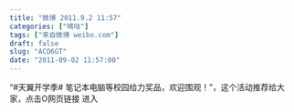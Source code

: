 ```yaml
---
title: "微博 2011.9.2 11:57"
categories: ["嘀咕"]
tags: ["来自微博 weibo.com"]
draft: false
slug: "ACO6GT"
date: "2011-09-02 11:57:00"
---
```


<p>“#天翼开学季# 笔记本电脑等校园给力奖品，欢迎围观！”，这个活动推荐给大家，点击O网页链接 进入 ​​​​</p>
